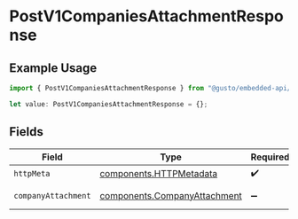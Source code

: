 # PostV1CompaniesAttachmentResponse

## Example Usage

```typescript
import { PostV1CompaniesAttachmentResponse } from "@gusto/embedded-api/models/operations/postv1companiesattachment.js";

let value: PostV1CompaniesAttachmentResponse = {};
```

## Fields

| Field                                                                        | Type                                                                         | Required                                                                     | Description                                                                  |
| ---------------------------------------------------------------------------- | ---------------------------------------------------------------------------- | ---------------------------------------------------------------------------- | ---------------------------------------------------------------------------- |
| `httpMeta`                                                                   | [components.HTTPMetadata](../../models/components/httpmetadata.md)           | :heavy_check_mark:                                                           | N/A                                                                          |
| `companyAttachment`                                                          | [components.CompanyAttachment](../../models/components/companyattachment.md) | :heavy_minus_sign:                                                           | Example response                                                             |